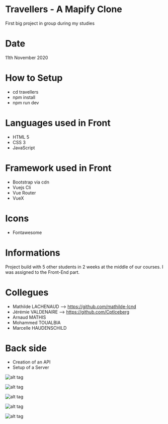 # Travellers - A Mapify Clone
First big project in group during my studies

# Date
11th November 2020

# How to Setup
- cd travellers
- npm install
- npm run dev

# Languages used in Front
- HTML 5
- CSS 3
- JavaScript 

# Framework used in Front
- Bootstrap via cdn
- Vuejs Cli
- Vue Router
- VueX

# Icons
- Fontawesome

# Informations
Project build with 5 other students in 2 weeks at the middle of our courses.
I was assigned to the Front-End part.

# Collegues
- Mathilde LACHENAUD --> https://github.com/mathilde-lcnd
- Jérémie VALDENAIRE --> https://github.com/CptIceberg
- Arnaud MATHIS
- Mohammed TOUALBIA
- Marcelle HAUDENSCHILD


# Back side
- Creation of an API
- Setup of a Server


![alt tag](https://user-images.githubusercontent.com/73991398/102104459-7fe40600-3e2e-11eb-802e-6069e3844ba3.png)

![alt tag](https://user-images.githubusercontent.com/73991398/102104352-6216a100-3e2e-11eb-96ef-20d5f3352edb.png)

![alt tag](https://user-images.githubusercontent.com/73991398/102104393-6f339000-3e2e-11eb-8e59-fe20500d8d9f.png)

![alt tag](https://user-images.githubusercontent.com/73991398/102104426-78246180-3e2e-11eb-8a4f-be8579018613.png)

![alt tag](https://user-images.githubusercontent.com/73991398/102104337-5dea8380-3e2e-11eb-8470-4a67122060c5.png)
